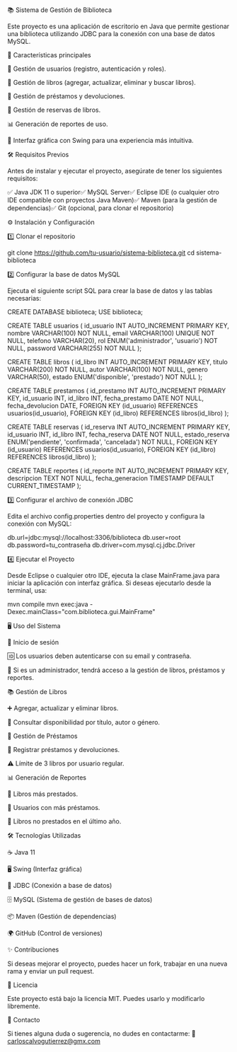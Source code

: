 📚 Sistema de Gestión de Biblioteca

Este proyecto es una aplicación de escritorio en Java que permite gestionar una biblioteca utilizando JDBC para la conexión con una base de datos MySQL.

🚀 Características principales

📌 Gestión de usuarios (registro, autenticación y roles).

📖 Gestión de libros (agregar, actualizar, eliminar y buscar libros).

🔄 Gestión de préstamos y devoluciones.

📅 Gestión de reservas de libros.

📊 Generación de reportes de uso.

🎨 Interfaz gráfica con Swing para una experiencia más intuitiva.

🛠️ Requisitos Previos

Antes de instalar y ejecutar el proyecto, asegúrate de tener los siguientes requisitos:

✅ Java JDK 11 o superior✅ MySQL Server✅ Eclipse IDE (o cualquier otro IDE compatible con proyectos Java Maven)✅ Maven (para la gestión de dependencias)✅ Git (opcional, para clonar el repositorio)

⚙️ Instalación y Configuración

1️⃣ Clonar el repositorio

git clone https://github.com/tu-usuario/sistema-biblioteca.git
cd sistema-biblioteca

2️⃣ Configurar la base de datos MySQL

Ejecuta el siguiente script SQL para crear la base de datos y las tablas necesarias:

CREATE DATABASE biblioteca;
USE biblioteca;

CREATE TABLE usuarios (
id_usuario INT AUTO_INCREMENT PRIMARY KEY,
nombre VARCHAR(100) NOT NULL,
email VARCHAR(100) UNIQUE NOT NULL,
telefono VARCHAR(20),
rol ENUM('administrador', 'usuario') NOT NULL,
password VARCHAR(255) NOT NULL
);

CREATE TABLE libros (
id_libro INT AUTO_INCREMENT PRIMARY KEY,
titulo VARCHAR(200) NOT NULL,
autor VARCHAR(100) NOT NULL,
genero VARCHAR(50),
estado ENUM('disponible', 'prestado') NOT NULL
);

CREATE TABLE prestamos (
id_prestamo INT AUTO_INCREMENT PRIMARY KEY,
id_usuario INT,
id_libro INT,
fecha_prestamo DATE NOT NULL,
fecha_devolucion DATE,
FOREIGN KEY (id_usuario) REFERENCES usuarios(id_usuario),
FOREIGN KEY (id_libro) REFERENCES libros(id_libro)
);

CREATE TABLE reservas (
id_reserva INT AUTO_INCREMENT PRIMARY KEY,
id_usuario INT,
id_libro INT,
fecha_reserva DATE NOT NULL,
estado_reserva ENUM('pendiente', 'confirmada', 'cancelada') NOT NULL,
FOREIGN KEY (id_usuario) REFERENCES usuarios(id_usuario),
FOREIGN KEY (id_libro) REFERENCES libros(id_libro)
);

CREATE TABLE reportes (
id_reporte INT AUTO_INCREMENT PRIMARY KEY,
descripcion TEXT NOT NULL,
fecha_generacion TIMESTAMP DEFAULT CURRENT_TIMESTAMP
);

3️⃣ Configurar el archivo de conexión JDBC

Edita el archivo config.properties dentro del proyecto y configura la conexión con MySQL:

db.url=jdbc:mysql://localhost:3306/biblioteca
db.user=root
db.password=tu_contraseña
db.driver=com.mysql.cj.jdbc.Driver

4️⃣ Ejecutar el Proyecto

Desde Eclipse o cualquier otro IDE, ejecuta la clase MainFrame.java para iniciar la aplicación con interfaz gráfica.
Si deseas ejecutarlo desde la terminal, usa:

mvn compile
mvn exec:java -Dexec.mainClass="com.biblioteca.gui.MainFrame"

🖥️ Uso del Sistema

🔑 Inicio de sesión

🆔 Los usuarios deben autenticarse con su email y contraseña.

🔐 Si es un administrador, tendrá acceso a la gestión de libros, préstamos y reportes.

📚 Gestión de Libros

➕ Agregar, actualizar y eliminar libros.

🔎 Consultar disponibilidad por título, autor o género.

📖 Gestión de Préstamos

📅 Registrar préstamos y devoluciones.

⚠️ Límite de 3 libros por usuario regular.

📊 Generación de Reportes

📌 Libros más prestados.

📌 Usuarios con más préstamos.

📌 Libros no prestados en el último año.

🛠️ Tecnologías Utilizadas

☕ Java 11

🖥️ Swing (Interfaz gráfica)

🔗 JDBC (Conexión a base de datos)

🗄️ MySQL (Sistema de gestión de bases de datos)

📦 Maven (Gestión de dependencias)

🌍 GitHub (Control de versiones)

✨ Contribuciones

Si deseas mejorar el proyecto, puedes hacer un fork, trabajar en una nueva rama y enviar un pull request.

📜 Licencia

Este proyecto está bajo la licencia MIT. Puedes usarlo y modificarlo libremente.

📩 Contacto

Si tienes alguna duda o sugerencia, no dudes en contactarme:
📧 carloscalvogutierrez@gmx.com
